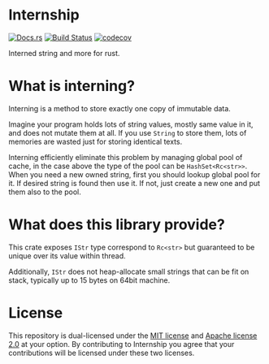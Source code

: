 Internship
===========

[![Docs.rs](https://docs.rs/internship/badge.svg)](https://docs.rs/internship)
[![Build Status](https://travis-ci.org/HyeonuPark/internship-rs.svg?branch=master)](https://travis-ci.org/HyeonuPark/internship-rs)
[![codecov](https://codecov.io/gh/HyeonuPark/internship-rs/branch/master/graph/badge.svg)](https://codecov.io/gh/HyeonuPark/internship-rs)

Interned string and more for rust.

# What is interning?

Interning is a method to store exactly one copy of immutable data.

Imagine your program holds lots of string values, mostly same value in it,
and does not mutate them at all. If you use `String` to store them,
lots of memories are wasted just for storing identical texts.

Interning efficiently eliminate this problem by managing global pool of cache,
in the case above the type of the pool can be `HashSet<Rc<str>>`.
When you need a new owned string, first you should lookup global pool for it.
If desired string is found then use it.
If not, just create a new one and put them also to the pool.

# What does this library provide?

This crate exposes `IStr` type correspond to `Rc<str>`
but guaranteed to be unique over its value within thread.

Additionally, `IStr` does not heap-allocate small strings that can be fit on
stack, typically up to 15 bytes on 64bit machine.

# License

This repository is dual-licensed under the [MIT license][license-mit]
and [Apache license 2.0][license-apl] at your option.
By contributing to Internship you agree that your contributions will be licensed
under these two licenses.

<!-- links -->

[license-mit]: ./LICENSE-MIT
[license-apl]: ./LICENSE-APACHE
